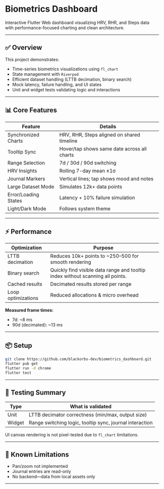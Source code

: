 # Biometrics Dashboard

Interactive Flutter Web dashboard visualizing HRV, RHR, and Steps data with performance-focused charting and clean architecture.

---

## ✅ Overview

This project demonstrates:
- Time-series biometrics visualizations using `fl_chart`
- State management with `Riverpod`
- Efficient dataset handling (LTTB decimation, binary search)
- Mock latency, failure handling, and UI states
- Unit and widget tests validating logic and interactions

---

## 📊 Core Features

| Feature              | Details                                     |
|----------------------|---------------------------------------------|
| Synchronized Charts  | HRV, RHR, Steps aligned on shared timeline  |
| Tooltip Sync         | Hover/tap shows same date across all charts |
| Range Selection      | 7d / 30d / 90d switching                    |
| HRV Insights         | Rolling 7-day mean ±1σ                      |
| Journal Markers      | Vertical lines; tap shows mood and notes    |
| Large Dataset Mode   | Simulates 12k+ data points                  |
| Error/Loading States | Latency + 10% failure simulation            |
| Light/Dark Mode      | Follows system theme                        |

---

## ⚡ Performance

| Optimization       | Purpose                                                                        |
|--------------------|--------------------------------------------------------------------------------|
| LTTB decimation    | Reduces 10k+ points to ~250–500 for smooth rendering                           |
| Binary search      | Quickly find visible data range and tooltip index without scanning all points. |
| Cached results     | Decimated results stored per range                                             |
| Loop optimizations | Reduced allocations & micro overhead                                           |

**Measured frame times:**
- 7d: ~8 ms  
- 90d (decimated): ~13 ms  

---

## 📦 Setup

```bash
git clone https://github.com/blackorbs-dev/biometrics_dashboard.git
flutter pub get
flutter run -d chrome
flutter test
```

---

## 🧪 Testing Summary

| Type   | What is validated                                        |
|--------|----------------------------------------------------------|
| Unit   | LTTB decimator correctness (min/max, output size)        |
| Widget | Range switching logic, tooltip sync, journal interaction |

UI canvas rendering is not pixel-tested due to `fl_chart` limitations.

---

## 🚧 Known Limitations

- Pan/zoom not implemented  
- Journal entries are read-only  
- No backend—data from local assets only

---

